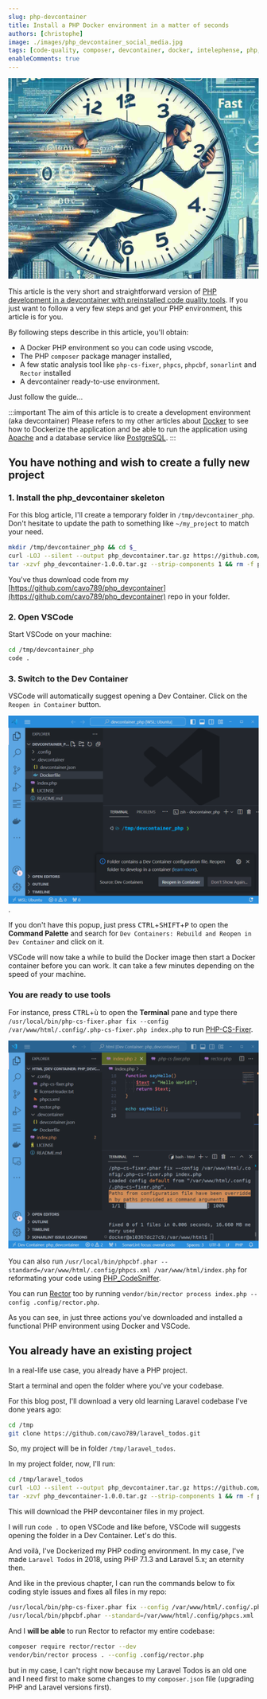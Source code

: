 ```yaml
---
slug: php-devcontainer
title: Install a PHP Docker environment in a matter of seconds
authors: [christophe]
image: ./images/php_devcontainer_social_media.jpg
tags: [code-quality, composer, devcontainer, docker, intelephense, php, php-cs-fixer, phpcs, phpcbf, rectorphp, sonarlint, vscode]
enableComments: true
---
```

![Install a PHP Docker environment in a matter of seconds](./images/php_devcontainer_social_media.jpg)

This article is the very short and straightforward version of [PHP development in a devcontainer with preinstalled code quality tools](/blog/vscode-devcontainer). If you just want to follow a very few steps and get your PHP environment, this article is for you.

By following steps describe in this article, you'll obtain:

* A Docker PHP environment so you can code using vscode,
* The PHP `composer` package manager installed,
* A few static analysis tool like `php-cs-fixer`, `phpcs`, `phpcbf`, `sonarlint` and `Rector` installed
* A devcontainer ready-to-use environment.

Just follow the guide...

:::important The aim of this article is to create a development environment (aka devcontainer)
Please refers to my other articles about [Docker](/blog/tags/docker) to see how to Dockerize the application and be able to run the application using [Apache](/blog/tags/apache) and a database service like [PostgreSQL](/blog/tags/postgresql).
:::

<!-- truncate -->

## You have nothing and wish to create a fully new project

### 1. Install the php_devcontainer skeleton

For this blog article, I'll create a temporary folder in `/tmp/devcontainer_php`. Don't hesitate to update the path to something like `~/my_project` to match your need.

```bash
mkdir /tmp/devcontainer_php && cd $_
curl -LOJ --silent --output php_devcontainer.tar.gz https://github.com/cavo789/php_devcontainer/archive/refs/tags/1.0.0.tar.gz
tar -xzvf php_devcontainer-1.0.0.tar.gz --strip-components 1 && rm -f php_devcontainer-1.0.0.tar.gz
```

You've thus download code from my [https://github.com/cavo789/php_devcontainer](https://github.com/cavo789/php_devcontainer) repo in your folder.

### 2. Open VSCode

Start VSCode on your machine:

```bash
cd /tmp/devcontainer_php
code .
```

### 3. Switch to the Dev Container

VSCode will automatically suggest opening a Dev Container. Click on the `Reopen in Container` button.

![VSCode automatically suggest opening a Dev Container](./images/vscode_starting.png).

If you don't have this popup, just press <kbd>CTRL</kbd>+<kbd>SHIFT</kbd>+<kbd>P</kbd> to open the **Command Palette** and search for `Dev Containers: Rebuild and Reopen in Dev Container` and click on it.

VSCode will now take a while to build the Docker image then start a Docker container before you can work. It can take a few minutes depending on the speed of your machine.

### You are ready to use tools

For instance, press <kbd>CTRL</kbd>+<kbd>ù</kbd> to open the **Terminal** pane and type there `/usr/local/bin/php-cs-fixer.phar fix --config /var/www/html/.config/.php-cs-fixer.php index.php` to run [PHP-CS-Fixer](https://github.com/PHP-CS-Fixer/PHP-CS-Fixer).

![PHP-CS-Fixer](./images/php-cs-fixer.png)

You can also run `/usr/local/bin/phpcbf.phar --standard=/var/www/html/.config/phpcs.xml /var/www/html/index.php` for reformating your code using [PHP_CodeSniffer](https://github.com/squizlabs/PHP_CodeSniffer).

You can run [Rector](https://github.com/rectorphp/rector) too by running `vendor/bin/rector process index.php --config .config/rector.php`.

As you can see, in just three actions you've downloaded and installed a functional PHP environment using Docker and VSCode.

## You already have an existing project

In a real-life use case, you already have a PHP project.

Start a terminal and open the folder where you've your codebase.

For this blog post, I'll download a very old learning Laravel codebase I've done years ago:

```bash
cd /tmp
git clone https://github.com/cavo789/laravel_todos.git
```

So, my project will be in folder `/tmp/laravel_todos`.

In my project folder, now, I'll run:

```bash
cd /tmp/laravel_todos
curl -LOJ --silent --output php_devcontainer.tar.gz https://github.com/cavo789/php_devcontainer/archive/refs/tags/1.0.0.tar.gz
tar -xzvf php_devcontainer-1.0.0.tar.gz --strip-components 1 && rm -f php_devcontainer-1.0.0.tar.gz
```

This will download the PHP devcontainer files in my project.

I will run `code .` to open VSCode and like before, VSCode will suggests opening the folder in a Dev Container. Let's do this.

And voilà, I've Dockerized my PHP coding environment. In my case, I've made `Laravel Todos` in 2018, using PHP 7.1.3 and Laravel 5.x; an eternity then.

And like in the previous chapter, I can run the commands below to fix coding style issues and fixes all files in my repo:

```bash
/usr/local/bin/php-cs-fixer.phar fix --config /var/www/html/.config/.php-cs-fixer.php .
/usr/local/bin/phpcbf.phar --standard=/var/www/html/.config/phpcs.xml .
```

And I **will be able** to run Rector to refactor my entire codebase:

```bash
composer require rector/rector --dev
vendor/bin/rector process . --config .config/rector.php
```

but in my case, I can't right now because my Laravel Todos is an old one and I need first to make some changes to my `composer.json` file (upgrading PHP and Laravel versions first).
